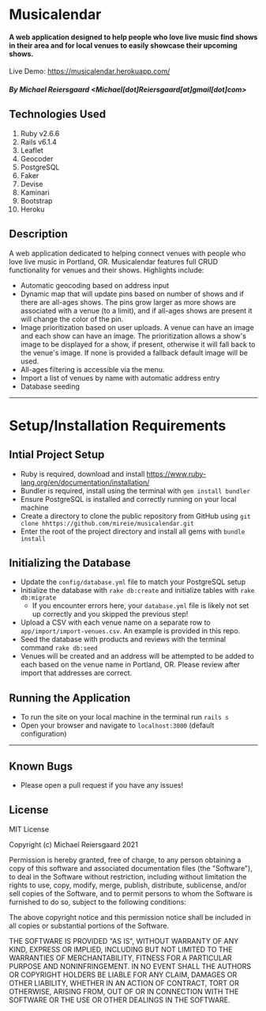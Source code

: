 # Musicalendar

#### A web application designed to help people who love live music find shows in their area and for local venues to easily showcase their upcoming shows.
Live Demo: https://musicalendar.herokuapp.com/


####  _By Michael Reiersgaard <Michael[dot]Reiersgaard[at]gmail[dot]com>_

## Technologies Used

1. Ruby v2.6.6
2. Rails v6.1.4
3. Leaflet
4. Geocoder
5. PostgreSQL
6. Faker
7. Devise
8. Kaminari
9. Bootstrap
10. Heroku

## Description

A web application dedicated to helping connect venues with people who love live music in Portland, OR. Musicalendar features full CRUD functionality for venues and their shows. Highlights include: 
* Automatic geocoding based on address input
* Dynamic map that will update pins based on number of shows and if there are all-ages shows. The pins grow larger as more shows are associated with a venue (to a limit), and if all-ages shows are present it will change the color of the pin.
* Image prioritization based on user uploads. A venue can have an image and each show can have an image. The prioritization allows a show's image to be displayed for a show, if present, otherwise it will fall back to the venue's image. If none is provided a fallback default image will be used.
* All-ages filtering is accessible via the menu.
* Import a list of venues by name with automatic address entry
* Database seeding

---

# Setup/Installation Requirements

## Intial Project Setup

* Ruby is required, download and install https://www.ruby-lang.org/en/documentation/installation/
* Bundler is required, install using the terminal with `gem install bundler`
* Ensure PostgreSQL is installed and correctly running on your local machine
* Create a directory to clone the public repository from GitHub using `git clone hhttps://github.com/mireie/musicalendar.git`
* Enter the root of the project directory and install all gems with `bundle install`

## Initializing the Database
- Update the `config/database.yml` file to match your PostgreSQL setup
- Initialize the database with `rake db:create` and initialize tables with `rake db:migrate`
    - If you encounter errors here, your `database.yml` file is likely not set up correctly and you skipped the previous step!
- Upload a CSV with each venue name on a separate row to `app/import/import-venues.csv`. An example is provided in this repo.
- Seed the database with products and reviews with the terminal command `rake db:seed`
- Venues will be created and an address will be attempted to be added to each based on the venue name in Portland, OR. Please review after import that addresses are correct.

## Running the Application
- To run the site on your local machine in the terminal run `rails s`
- Open your browser and navigate to `localhost:3000` (default configuration) 

---

## Known Bugs
* Please open a pull request if you have any issues!

## License

MIT License

Copyright (c) Michael Reiersgaard 2021

Permission is hereby granted, free of charge, to any person obtaining a copy of this software and associated documentation files (the "Software"), to deal in the Software without restriction, including without limitation the rights to use, copy, modify, merge, publish, distribute, sublicense, and/or sell copies of the Software, and to permit persons to whom the Software is furnished to do so, subject to the following conditions:

The above copyright notice and this permission notice shall be included in all copies or substantial portions of the Software.

THE SOFTWARE IS PROVIDED "AS IS", WITHOUT WARRANTY OF ANY KIND, EXPRESS OR IMPLIED, INCLUDING BUT NOT LIMITED TO THE WARRANTIES OF MERCHANTABILITY, FITNESS FOR A PARTICULAR PURPOSE AND NONINFRINGEMENT. IN NO EVENT SHALL THE AUTHORS OR COPYRIGHT HOLDERS BE LIABLE FOR ANY CLAIM, DAMAGES OR OTHER LIABILITY, WHETHER IN AN ACTION OF CONTRACT, TORT OR OTHERWISE, ARISING FROM, OUT OF OR IN CONNECTION WITH THE SOFTWARE OR THE USE OR OTHER DEALINGS IN THE SOFTWARE.

